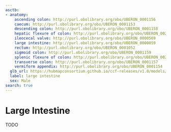 ```yaml
---
asctb:
- anatomy:
    ascending colon: http://purl.obolibrary.org/obo/UBERON_0001156
    caecum: http://purl.obolibrary.org/obo/UBERON_0001153
    descending colon: http://purl.obolibrary.org/obo/UBERON_0001158
    hepatic flexure of colon: http://purl.obolibrary.org/obo/UBERON_0022277
    ileocecal valve: http://purl.obolibrary.org/obo/UBERON_0000569
    large intestine: http://purl.obolibrary.org/obo/UBERON_0000059
    rectum: http://purl.obolibrary.org/obo/UBERON_0001052
    sigmoid colon: http://purl.obolibrary.org/obo/UBERON_0001159
    splenic flexure of colon: http://purl.obolibrary.org/obo/UBERON_0022276
    transverse colon: http://purl.obolibrary.org/obo/UBERON_0001157
    vermiform appendix: http://purl.obolibrary.org/obo/UBERON_0001154
  glb_url: https://hubmapconsortium.github.io/ccf-releases/v1.0/models/SBU_M_Intestine_Large.glb
  label: large intestine
  sex: Male
search: true
---
```


# Large Intestine

TODO